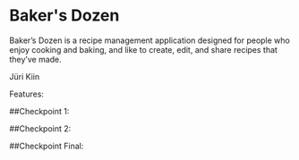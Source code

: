 # Baker's Dozen
Baker’s Dozen is a recipe management application designed for people who enjoy cooking and baking, and like to create, edit, and share recipes that they’ve made.

Jüri Kiin

Features:

##Checkpoint 1:

##Checkpoint 2:


##Checkpoint Final:




